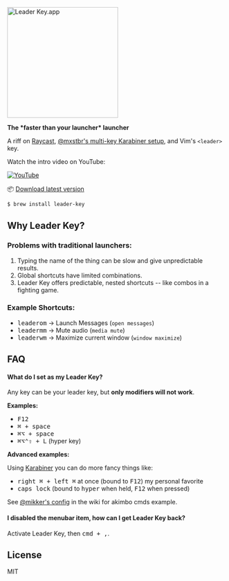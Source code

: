 <img src="https://s3.brnbw.com/icon_1024-akc2Ij3q9JOyhQ6Y7Lz6AFkX6nQQFhrQaRPqbV4vor0A62EA0vq4xOGrXpg6PVKi3aUJxOAyItkyktblPtZD4K4oYZ1bJVdh96VE.png" width="256" height="256" alt="Leader Key.app" />

**The \*faster than your launcher\* launcher**

A riff on [Raycast](https://www.raycast.com), [@mxstbr's multi-key Karabiner setup](https://www.youtube.com/watch?v=m5MDv9qwhU8&t=540s), and Vim's `<leader>` key.

Watch the intro video on YouTube:

[![YouTube](https://img.youtube.com/vi/hzzQl5FOL-k/maxresdefault.jpg)](https://www.youtube.com/watch?v=hzzQl5FOL-k)

📦 [Download latest version](https://leader-key-updates.s3.amazonaws.com/Leader%20Key-latest.zip)

```sh
$ brew install leader-key
```

## Why Leader Key?

### Problems with traditional launchers:

1. Typing the name of the thing can be slow and give unpredictable results.
2. Global shortcuts have limited combinations.
3. Leader Key offers predictable, nested shortcuts -- like combos in a fighting game.

### Example Shortcuts:

- <kbd>leader</kbd><kbd>o</kbd><kbd>m</kbd> → Launch Messages (`open messages`)
- <kbd>leader</kbd><kbd>m</kbd><kbd>m</kbd> → Mute audio (`media mute`)
- <kbd>leader</kbd><kbd>w</kbd><kbd>m</kbd> → Maximize current window (`window maximize`)

## FAQ

#### What do I set as my Leader Key?

Any key can be your leader key, but **only modifiers will not work**.

**Examples:**

- <kbd>F12</kbd>
- <kbd>⌘ + space</kbd>
- <kbd>⌘⌥ + space</kbd>
- <kbd>⌘⌥⌃⇧ + L</kbd> (hyper key)

**Advanced examples:**

Using [Karabiner](https://karabiner-elements.pqrs.org/) you can do more fancy things like:

- <kbd>right ⌘ + left ⌘</kbd> at once (bound to <kbd>F12</kbd>) my personal favorite
- <kbd>caps lock</kbd> (bound to <kbd>hyper</kbd> when held, <kbd>F12</kbd> when pressed)

See [@mikker's config](https://github.com/mikker/LeaderKey.app/wiki/@mikker's-config) in the wiki for akimbo cmds example.

#### I disabled the menubar item, how can I get Leader Key back?

Activate Leader Key, then <kbd>cmd + ,</kbd>.

## License

MIT
